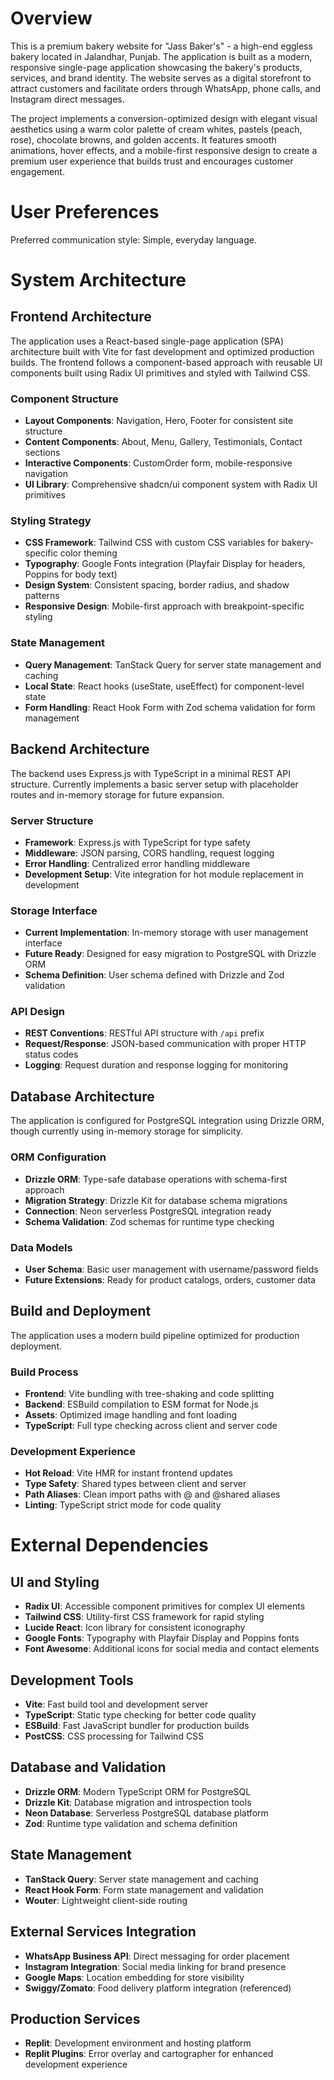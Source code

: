 # Overview

This is a premium bakery website for "Jass Baker's" - a high-end eggless bakery located in Jalandhar, Punjab. The application is built as a modern, responsive single-page application showcasing the bakery's products, services, and brand identity. The website serves as a digital storefront to attract customers and facilitate orders through WhatsApp, phone calls, and Instagram direct messages.

The project implements a conversion-optimized design with elegant visual aesthetics using a warm color palette of cream whites, pastels (peach, rose), chocolate browns, and golden accents. It features smooth animations, hover effects, and a mobile-first responsive design to create a premium user experience that builds trust and encourages customer engagement.

# User Preferences

Preferred communication style: Simple, everyday language.

# System Architecture

## Frontend Architecture
The application uses a React-based single-page application (SPA) architecture built with Vite for fast development and optimized production builds. The frontend follows a component-based approach with reusable UI components built using Radix UI primitives and styled with Tailwind CSS.

### Component Structure
- **Layout Components**: Navigation, Hero, Footer for consistent site structure
- **Content Components**: About, Menu, Gallery, Testimonials, Contact sections
- **Interactive Components**: CustomOrder form, mobile-responsive navigation
- **UI Library**: Comprehensive shadcn/ui component system with Radix UI primitives

### Styling Strategy
- **CSS Framework**: Tailwind CSS with custom CSS variables for bakery-specific color theming
- **Typography**: Google Fonts integration (Playfair Display for headers, Poppins for body text)
- **Design System**: Consistent spacing, border radius, and shadow patterns
- **Responsive Design**: Mobile-first approach with breakpoint-specific styling

### State Management
- **Query Management**: TanStack Query for server state management and caching
- **Local State**: React hooks (useState, useEffect) for component-level state
- **Form Handling**: React Hook Form with Zod schema validation for form management

## Backend Architecture
The backend uses Express.js with TypeScript in a minimal REST API structure. Currently implements a basic server setup with placeholder routes and in-memory storage for future expansion.

### Server Structure
- **Framework**: Express.js with TypeScript for type safety
- **Middleware**: JSON parsing, CORS handling, request logging
- **Error Handling**: Centralized error handling middleware
- **Development Setup**: Vite integration for hot module replacement in development

### Storage Interface
- **Current Implementation**: In-memory storage with user management interface
- **Future Ready**: Designed for easy migration to PostgreSQL with Drizzle ORM
- **Schema Definition**: User schema defined with Drizzle and Zod validation

### API Design
- **REST Conventions**: RESTful API structure with `/api` prefix
- **Request/Response**: JSON-based communication with proper HTTP status codes
- **Logging**: Request duration and response logging for monitoring

## Database Architecture
The application is configured for PostgreSQL integration using Drizzle ORM, though currently using in-memory storage for simplicity.

### ORM Configuration
- **Drizzle ORM**: Type-safe database operations with schema-first approach
- **Migration Strategy**: Drizzle Kit for database schema migrations
- **Connection**: Neon serverless PostgreSQL integration ready
- **Schema Validation**: Zod schemas for runtime type checking

### Data Models
- **User Schema**: Basic user management with username/password fields
- **Future Extensions**: Ready for product catalogs, orders, customer data

## Build and Deployment
The application uses a modern build pipeline optimized for production deployment.

### Build Process
- **Frontend**: Vite bundling with tree-shaking and code splitting
- **Backend**: ESBuild compilation to ESM format for Node.js
- **Assets**: Optimized image handling and font loading
- **TypeScript**: Full type checking across client and server code

### Development Experience
- **Hot Reload**: Vite HMR for instant frontend updates
- **Type Safety**: Shared types between client and server
- **Path Aliases**: Clean import paths with @ and @shared aliases
- **Linting**: TypeScript strict mode for code quality

# External Dependencies

## UI and Styling
- **Radix UI**: Accessible component primitives for complex UI elements
- **Tailwind CSS**: Utility-first CSS framework for rapid styling
- **Lucide React**: Icon library for consistent iconography
- **Google Fonts**: Typography with Playfair Display and Poppins fonts
- **Font Awesome**: Additional icons for social media and contact elements

## Development Tools
- **Vite**: Fast build tool and development server
- **TypeScript**: Static type checking for better code quality
- **ESBuild**: Fast JavaScript bundler for production builds
- **PostCSS**: CSS processing for Tailwind CSS

## Database and Validation
- **Drizzle ORM**: Modern TypeScript ORM for PostgreSQL
- **Drizzle Kit**: Database migration and introspection tools
- **Neon Database**: Serverless PostgreSQL database platform
- **Zod**: Runtime type validation and schema definition

## State Management
- **TanStack Query**: Server state management and caching
- **React Hook Form**: Form state management and validation
- **Wouter**: Lightweight client-side routing

## External Services Integration
- **WhatsApp Business API**: Direct messaging for order placement
- **Instagram Integration**: Social media linking for brand presence
- **Google Maps**: Location embedding for store visibility
- **Swiggy/Zomato**: Food delivery platform integration (referenced)

## Production Services
- **Replit**: Development environment and hosting platform
- **Replit Plugins**: Error overlay and cartographer for enhanced development experience